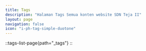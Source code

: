 ```yaml
---
title: Tags
description: "Halaman Tags Semua konten website SDN Teja II"
layout: page
navigation: false
icon: "i-ph-tag-simple-duotone"
---
```


::tags-list-page{path="\_tags"}
::
